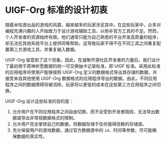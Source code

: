 # UIGF-Org 标准的设计初衷

随着米哈游出品的游戏的风靡，越来越多的玩家涉足其中。在这些玩家中，众多对编程充满兴趣的人开始致力于设计游戏辅助工具，以弥补官方工具的不足。然而，个人开发者的资源始终有限。他们通常只能为自己熟悉的平台开发高质量的程序，却无法在其他系统平台上提供同等帮助。这导致玩家不得不在不同工具之间重复配置第三方游戏工具，并重复输入数据。

UIGF-Org 留意到了这个现象。因此，在凝聚开源社区开发者的力量后，我们设计了最初用于原神祈愿数据的统一可交换抽卡记录标准，即 UIGF 标准。采用此标准的应用程序将使用户能够按照 UIGF-Org 定义的数据格式导出其存储的数据，并接受来自其他使用 UIGF-Org 数据格式的应用程序导出的数据。由此，不同应用程序之间的数据障碍将被消除，玩家将以更低的成本在这些第三方应用程序之间切换。

UIGF-Org 设计这些标准的目的是：
1. 允许用户在不同应用程序之间自由切换，而不会受到开发者阻挠，无法导出数据或导出非常规数据格式的限制。
2. 允许用户完全掌控自己的数据，将数据存储于任何值得信赖的存储源。
3. 充分保留用户的游戏数据，通过官方数据源中的 `id`、时间等参数，尽可能确保数据的真实性。
